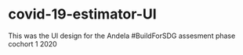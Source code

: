 # covid-19-estimator-UI

This was the UI design for the Andela #BuildForSDG assesment phase cochort 1 2020
